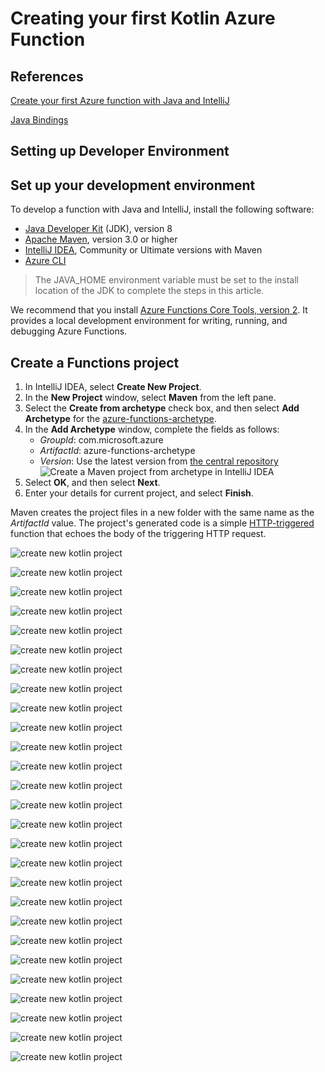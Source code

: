 # Creating your first Kotlin Azure Function

## References

[Create your first Azure function with Java and IntelliJ](https://docs.microsoft.com/en-us/azure/azure-functions/functions-create-maven-intellij)

[Java Bindings]()

## Setting up Developer Environment

## Set up your development environment

To develop a function with Java and IntelliJ, install the following software:

- [Java Developer Kit](https://www.azul.com/downloads/zulu/) (JDK), version 8
- [Apache Maven](https://maven.apache.org), version 3.0 or higher
- [IntelliJ IDEA](https://www.jetbrains.com/idea/download), Community or Ultimate versions with Maven
- [Azure CLI](https://docs.microsoft.com/cli/azure)

> The JAVA_HOME environment variable must be set to the install location of the JDK to complete the steps in this article.

 We recommend that you install [Azure Functions Core Tools, version 2](functions-run-local.md#v2). It provides a local development environment for writing, running, and debugging Azure Functions.

## Create a Functions project

1. In IntelliJ IDEA, select **Create New Project**.  
1. In the **New Project** window, select **Maven** from the left pane.
1. Select the **Create from archetype** check box, and then select **Add Archetype** for the [azure-functions-archetype](https://mvnrepository.com/artifact/com.microsoft.azure/azure-functions-archetype).
1. In the **Add Archetype** window, complete the fields as follows:
    - _GroupId_: com.microsoft.azure
    - _ArtifactId_: azure-functions-archetype
    - _Version_: Use the latest version from [the central repository](https://mvnrepository.com/artifact/com.microsoft.azure/azure-functions-archetype)
    ![Create a Maven project from archetype in IntelliJ IDEA](media/functions-create-first-java-intellij/functions-create-intellij.png)  
1. Select **OK**, and then select **Next**.
1. Enter your details for current project, and select **Finish**.

Maven creates the project files in a new folder with the same name as the _ArtifactId_ value. The project's generated code is a simple [HTTP-triggered](/azure/azure-functions/functions-bindings-http-webhook) function that echoes the body of the triggering HTTP request.

![create new kotlin project](./resources/create-new-project.jpg)

![create new kotlin project](./resources/create-new-project-properties.jpg)

![create new kotlin project](./resources/create-new-project-confirmation.jpg)

![create new kotlin project](./resources/create-new-project-enable-auto-import.jpg)

![create new kotlin project](./resources/create-new-project-skelton.jpg)

![create new kotlin project](./resources/project-default-http-trigger.jpg)

![create new kotlin project](./resources/project-convert-to-kotlin.jpg)

![create new kotlin project](./resources/project-converted-to-kotlin.jpg)

![create new kotlin project](./resources/project-configure-kotlin-in-project.jpg)

![create new kotlin project](./resources/project-configure-kotlin-in-project-confirm.jpg)

![create new kotlin project](./resources/project-clean-package-run.jpg)

![create new kotlin project](./resources/project-clean-package-results.jpg)

![create new kotlin project](./resources/project-azure-functions-run.jpg)

![create new kotlin project](./resources/project-test-http-trigger.jpg)

![create new kotlin project](./resources/project-azure-functions-stop.jpg)

![create new kotlin project](./resources/project-enable-debug-azure-function-maven-debug.jpg)

![create new kotlin project](./resources/project-enable-debug-azure-function-maven-debug-configure.jpg)

![create new kotlin project](./resources/project-run-edit-configurations.jpg)

![create new kotlin project](./resources/project-run-edit-configurations-add-remote-config.jpg)


![create new kotlin project](./resources/project-run-edit-configurations-add-remote-attach-debugger.jpg)

![create new kotlin project](./resources/project-debug-set-breakpoint.jpg)

![create new kotlin project](./resources/project-debug-run-debug-enabled-maven.jpg)

![create new kotlin project](./resources/project-debug-select-attach-debugger.jpg)

![create new kotlin project](./resources/project-debug-debugger-attached.jpg)

![create new kotlin project](./resources/project-debug-switch-to-run.jpg)

![create new kotlin project](./resources/project-debug-step-through-code.jpg)

![create new kotlin project](./resources/project-debugger-stop.jpg)